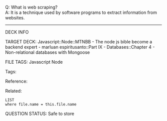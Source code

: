 Q: What is web scraping?  
A: It is a technique used by software programs to extract information from websites.


---

DECK INFO

TARGET DECK: Javascript::Node::MTNBB - The node js bible become a backend expert - marluan espiritusanto::Part IX - Databases::Chapter 4 - Non-relational databases with Mongoose

FILE TAGS: Javascript Node

Tags:

Reference:

Related:

```dataview
LIST
where file.name = this.file.name
```

QUESTION STATUS: Safe to store